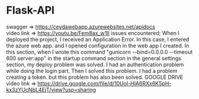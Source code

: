 # Flask-API

swagger =>  https://ceydawebapp.azurewebsites.net/apidocs  
video link => https://youtu.be/Fem8ax_w1II
issues encountered;
When I deployed the project, I received an Application Error. In this case, I entered the azure web app. and I opened configuration in the web app I created. In this section, when I wrote this command "gunicorn --bind=0.0.0.0 --timeout 600 server:app" in the startup command section in the general settings section, my deploy problem was solved.
I had an authentication problem while doing the login part. Then I solved this problem.
I had a problem creating a token. but this problem has also been solved.
GOOGLE DRIVE video link => https://drive.google.com/file/d/10UoI-HlA6RXx6K5pH-kx3zYUcNbL4EjT/view?usp=sharing
